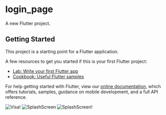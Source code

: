 # login_page

A new Flutter project.

## Getting Started

This project is a starting point for a Flutter application.

A few resources to get you started if this is your first Flutter project:

- [Lab: Write your first Flutter app](https://flutter.dev/docs/get-started/codelab)
- [Cookbook: Useful Flutter samples](https://flutter.dev/docs/cookbook)

For help getting started with Flutter, view our
[online documentation](https://flutter.dev/docs), which offers tutorials,
samples, guidance on mobile development, and a full API reference.

![Visa!](D:\flutter_practice\login_page\icons8-visa.png)
![SplashScreen](D:\flutter_practice\login_page\assets\images\splashscreen.jpg)
![SplashScreen!](https://airwallpaper.com/wp-content/uploads/wall003/Backgrounds-Elegant.jpg)

